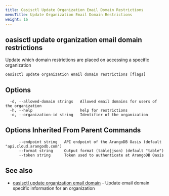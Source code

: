 ```yaml
---
title: Oasisctl Update Organization Email Domain Restrictions
menuTitle: Update Organization Email Domain Restrictions
weight: 16
---
```

## oasisctl update organization email domain restrictions

Update which domain restrictions are placed on accessing a specific organization

```
oasisctl update organization email domain restrictions [flags]
```

## Options
```
  -d, --allowed-domain strings   Allowed email domains for users of the organization
  -h, --help                     help for restrictions
  -o, --organization-id string   Identifier of the organization
```

## Options Inherited From Parent Commands
```
      --endpoint string   API endpoint of the ArangoDB Oasis (default "api.cloud.arangodb.com")
      --format string     Output format (table|json) (default "table")
      --token string      Token used to authenticate at ArangoDB Oasis
```

## See also
* [oasisctl update organization email domain](update-organization-email-domain.md)	 - Update email domain specific information for an organization

